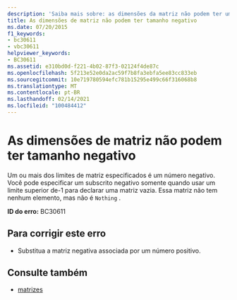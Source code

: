 ```yaml
---
description: 'Saiba mais sobre: as dimensões da matriz não podem ter um tamanho negativo'
title: As dimensões de matriz não podem ter tamanho negativo
ms.date: 07/20/2015
f1_keywords:
- bc30611
- vbc30611
helpviewer_keywords:
- BC30611
ms.assetid: e310bd0d-f221-4b02-87f3-02124f4de87c
ms.openlocfilehash: 5f213e52e0da2ac59f7b8fa3ebfa5ee83cc833eb
ms.sourcegitcommit: 10e719780594efc781b15295e499c66f316068b8
ms.translationtype: MT
ms.contentlocale: pt-BR
ms.lasthandoff: 02/14/2021
ms.locfileid: "100484412"
---
```

# <a name="array-dimensions-cannot-have-a-negative-size"></a>As dimensões de matriz não podem ter tamanho negativo

Um ou mais dos limites de matriz especificados é um número negativo. Você pode especificar um subscrito negativo somente quando usar um limite superior de-1 para declarar uma matriz vazia. Essa matriz não tem nenhum elemento, mas não é `Nothing` .  
  
 **ID do erro:** BC30611  
  
## <a name="to-correct-this-error"></a>Para corrigir este erro  
  
- Substitua a matriz negativa associada por um número positivo.  
  
## <a name="see-also"></a>Consulte também

- [matrizes](../programming-guide/language-features/arrays/index.md)
